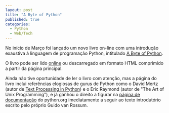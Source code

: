 ```yaml
---
layout: post
title: "A Byte of Python"
published: true
categories:
  - Python
  - Web/Tech
---
```


No início de Março foi lançado um novo livro on-line com uma introdução
exaustiva à linguagem de programação Python, intitulado [A Byte of
Python].

O livro pode ser lido [online] ou descarregado em formato HTML
comprimido a partir da página principal.

Ainda não tive oportunidade de ler o livro com atenção, mas a página do
livro inclui referências elogiosas de gurus de Python como o David Mertz
(autor de [Text Processing in Python]) e o Eric Raymond (autor de "The
Art of Unix Programming"), e já ganhou o direito a figurar na [página de
documentação] do python.org imediatamente a seguir ao texto introdutório
escrito pelo próprio Guido van Rossum.

  [A Byte of Python]: http://www.python.g2swaroop.net/
  [online]: http://www.python.g2swaroop.net/byte/
  [Text Processing in Python]: http://gnosis.cx/TPiP/
  [página de documentação]: http://www.python.org/doc/Intros.html
